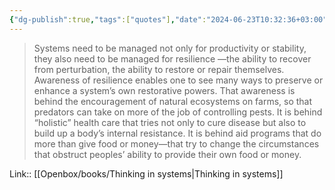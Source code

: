 ```yaml
---
{"dg-publish":true,"tags":["quotes"],"date":"2024-06-23T10:32:36+03:00","title":"systems need to be managed for resilience","aliases":"systems need to be managed for resilience","dg-path":"/quotes/202406231032.md","permalink":"/quotes/202406231032/","dgPassFrontmatter":true}
---
```



> Systems need to be managed not only for productivity or stability, they also need to be managed for resilience —the ability to recover from perturbation, the ability to restore or repair themselves.
Awareness of resilience enables one to see many ways to preserve or enhance a system’s own restorative powers. That awareness is behind the encouragement of natural ecosystems on farms, so that predators can take on more of the job of controlling pests. It is behind “holistic” health care that tries not only to cure disease but also to build up a body’s internal resistance. It is behind aid programs that do more than give food or money—that try to change the circumstances that obstruct peoples’ ability to provide their own food or money.

Link:: [[Openbox/books/Thinking in systems\|Thinking in systems]]

